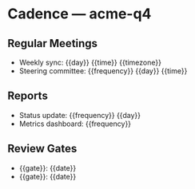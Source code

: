 # Cadence — acme-q4

## Regular Meetings
- Weekly sync: {{day}} {{time}} {{timezone}}
- Steering committee: {{frequency}} {{day}} {{time}}

## Reports
- Status update: {{frequency}} {{day}}
- Metrics dashboard: {{frequency}}

## Review Gates
- {{gate}}: {{date}}
- {{gate}}: {{date}}